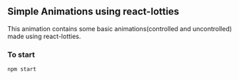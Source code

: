 ## Simple Animations using react-lotties

This animation contains some basic animations(controlled and uncontrolled) made using react-lotties.

### To start

`npm start`
